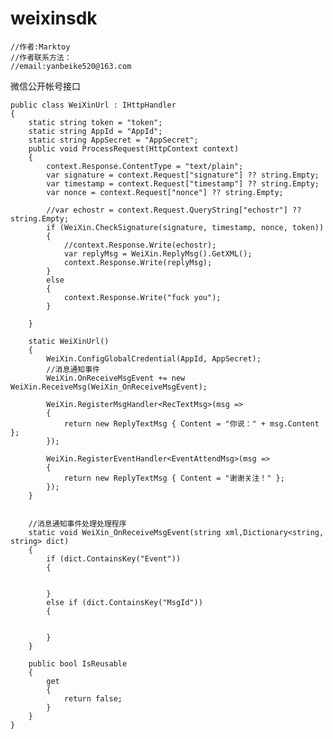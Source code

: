 weixinsdk
=========
    
    //作者:Marktoy  
    //作者联系方法：
    //email:yanbeike520@163.com

微信公开帐号接口

    public class WeiXinUrl : IHttpHandler
    {
        static string token = "token";
        static string AppId = "AppId";
        static string AppSecret = "AppSecret";
        public void ProcessRequest(HttpContext context)
        {
            context.Response.ContentType = "text/plain";
            var signature = context.Request["signature"] ?? string.Empty;
            var timestamp = context.Request["timestamp"] ?? string.Empty;
            var nonce = context.Request["nonce"] ?? string.Empty;
            
            //var echostr = context.Request.QueryString["echostr"] ?? string.Empty;
            if (WeiXin.CheckSignature(signature, timestamp, nonce, token))
            {
                //context.Response.Write(echostr);
                var replyMsg = WeiXin.ReplyMsg().GetXML();
                context.Response.Write(replyMsg);
            }
            else
            {
                context.Response.Write("fuck you");
            }

        }

        static WeiXinUrl()
        {
            WeiXin.ConfigGlobalCredential(AppId, AppSecret);
            //消息通知事件
            WeiXin.OnReceiveMsgEvent += new WeiXin.ReceiveMsg(WeiXin_OnReceiveMsgEvent);
            
            WeiXin.RegisterMsgHandler<RecTextMsg>(msg =>
            {
                return new ReplyTextMsg { Content = "你说：" + msg.Content };
            });

            WeiXin.RegisterEventHandler<EventAttendMsg>(msg =>
            {
                return new ReplyTextMsg { Content = "谢谢关注！" };
            });
        }

        
        //消息通知事件处理处理程序
        static void WeiXin_OnReceiveMsgEvent(string xml,Dictionary<string, string> dict)
        {
            if (dict.ContainsKey("Event"))
            {
               

            }
            else if (dict.ContainsKey("MsgId"))
            {

              
            }
        }
        
        public bool IsReusable
        {
            get
            {
                return false;
            }
        }
    }